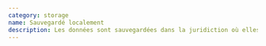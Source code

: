 ```yaml
---
category: storage
name: Sauvegardé localement
description: Les données sont sauvegardées dans la juridiction où elles ont été collectées.
---
```


